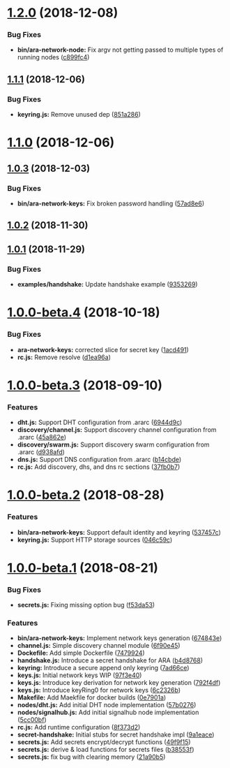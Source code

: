 # [1.2.0](https://github.com/AraBlocks/ara-network/compare/1.1.1...1.2.0) (2018-12-08)


### Bug Fixes

* **bin/ara-network-node:** Fix argv not getting passed to multiple types of running nodes ([c899fc4](https://github.com/AraBlocks/ara-network/commit/c899fc4))



## [1.1.1](https://github.com/AraBlocks/ara-network/compare/1.1.0...1.1.1) (2018-12-06)


### Bug Fixes

* **keyring.js:** Remove unused dep ([851a286](https://github.com/AraBlocks/ara-network/commit/851a286))



# [1.1.0](https://github.com/AraBlocks/ara-network/compare/1.0.3...1.1.0) (2018-12-06)



## [1.0.3](https://github.com/AraBlocks/ara-network/compare/1.0.2...1.0.3) (2018-12-03)


### Bug Fixes

* **bin/ara-network-keys:** Fix broken password handling ([57ad8e6](https://github.com/AraBlocks/ara-network/commit/57ad8e6))



## [1.0.2](https://github.com/AraBlocks/ara-network/compare/1.0.1...1.0.2) (2018-11-30)



## [1.0.1](https://github.com/AraBlocks/ara-network/compare/1.0.0-beta.4...1.0.1) (2018-11-29)


### Bug Fixes

* **examples/handshake:** Update handshake example ([9353269](https://github.com/AraBlocks/ara-network/commit/9353269))



# [1.0.0-beta.4](https://github.com/AraBlocks/ara-network/compare/1.0.0-beta.3...1.0.0-beta.4) (2018-10-18)


### Bug Fixes

* **ara-network-keys:** corrected slice for secret key ([1acd491](https://github.com/AraBlocks/ara-network/commit/1acd491))
* **rc.js:** Remove resolve ([d1ea96a](https://github.com/AraBlocks/ara-network/commit/d1ea96a))



# [1.0.0-beta.3](https://github.com/AraBlocks/ara-network/compare/1.0.0-beta.2...1.0.0-beta.3) (2018-09-10)


### Features

* **dht.js:** Support DHT configuration from .ararc ([6944d9c](https://github.com/AraBlocks/ara-network/commit/6944d9c))
* **discovery/channel.js:** Support discovery channel configuration from .ararc ([45a862e](https://github.com/AraBlocks/ara-network/commit/45a862e))
* **discovery/swarm.js:** Support discovery swarm configuration from .ararc ([d938afd](https://github.com/AraBlocks/ara-network/commit/d938afd))
* **dns.js:** Support DNS configuration from .ararc ([b14cbde](https://github.com/AraBlocks/ara-network/commit/b14cbde))
* **rc.js:** Add discovery, dhs, and dns rc sections ([37fb0b7](https://github.com/AraBlocks/ara-network/commit/37fb0b7))



# [1.0.0-beta.2](https://github.com/AraBlocks/ara-network/compare/1.0.0-beta.1...1.0.0-beta.2) (2018-08-28)


### Features

* **bin/ara-network-keys:** Support default identity and keyring ([537457c](https://github.com/AraBlocks/ara-network/commit/537457c))
* **keyring.js:** Support HTTP storage sources ([046c59c](https://github.com/AraBlocks/ara-network/commit/046c59c))



# [1.0.0-beta.1](https://github.com/AraBlocks/ara-network/compare/57b0276...1.0.0-beta.1) (2018-08-21)


### Bug Fixes

* **secrets.js:** Fixing missing option bug ([f53da53](https://github.com/AraBlocks/ara-network/commit/f53da53))


### Features

* **bin/ara-network-keys:** Implement network keys generation ([674843e](https://github.com/AraBlocks/ara-network/commit/674843e))
* **channel.js:** Simple discovery channel module ([6f90e45](https://github.com/AraBlocks/ara-network/commit/6f90e45))
* **Dockefile:** Add simple Dockerfile ([7479924](https://github.com/AraBlocks/ara-network/commit/7479924))
* **handshake.js:** Introduce a secret handshake for ARA ([b4d8768](https://github.com/AraBlocks/ara-network/commit/b4d8768))
* **keyring:** Introduce a secure append only keyring ([7ad66ce](https://github.com/AraBlocks/ara-network/commit/7ad66ce))
* **keys.js:** Initial network keys WIP ([97f3e40](https://github.com/AraBlocks/ara-network/commit/97f3e40))
* **keys.js:** Introduce key derivation for network key generation ([792f4df](https://github.com/AraBlocks/ara-network/commit/792f4df))
* **keys.js:** Introduce keyRing0 for network keys ([6c2326b](https://github.com/AraBlocks/ara-network/commit/6c2326b))
* **Makefile:** Add Maekfile for docker builds ([0e7901a](https://github.com/AraBlocks/ara-network/commit/0e7901a))
* **nodes/dht.js:** Add initial DHT node implementation ([57b0276](https://github.com/AraBlocks/ara-network/commit/57b0276))
* **nodes/signalhub.js:** Add initial signalhub node implementation ([5cc00bf](https://github.com/AraBlocks/ara-network/commit/5cc00bf))
* **rc.js:** Add runtime configuration ([8f373d2](https://github.com/AraBlocks/ara-network/commit/8f373d2))
* **secret-handshake:** Initial stubs for secret handshake impl ([9a1eace](https://github.com/AraBlocks/ara-network/commit/9a1eace))
* **secrets.js:** Add secrets encrypt/decrypt functions ([49f9f15](https://github.com/AraBlocks/ara-network/commit/49f9f15))
* **secrets.js:** derive & load functions for secrets files ([b38553f](https://github.com/AraBlocks/ara-network/commit/b38553f))
* **secrets.js:** fix bug with clearing memory ([21a90b5](https://github.com/AraBlocks/ara-network/commit/21a90b5))



